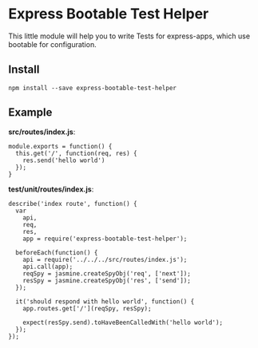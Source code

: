 Express Bootable Test Helper
============================

This little module will help you to write Tests for express-apps, which use bootable for configuration.

Install
-------

    npm install --save express-bootable-test-helper

Example
-------

**src/routes/index.js**: 

    module.exports = function() {
      this.get('/', function(req, res) {
        res.send('hello world')
      });
    }

**test/unit/routes/index.js**:

    describe('index route', function() {
      var 
        api,
        req,
        res,
        app = require('express-bootable-test-helper');

      beforeEach(function() {
        api = require('../../../src/routes/index.js');
        api.call(app);
        reqSpy = jasmine.createSpyObj('req', ['next']);
        resSpy = jasmine.createSpyObj('res', ['send']);
      });

      it('should respond with hello world', function() {
        app.routes.get['/'](reqSpy, resSpy);

        expect(resSpy.send).toHaveBeenCalledWith('hello world');
      });
    });